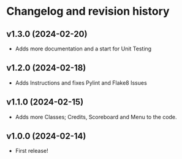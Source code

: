 Changelog and revision history
========================


v1.3.0 (2024-02-20)
------------------------

* Adds more documentation and a start for Unit Testing




v1.2.0 (2024-02-18)
------------------------

* Adds Instructions and fixes Pylint and Flake8 Issues




v1.1.0 (2024-02-15)
------------------------

* Adds more Classes; Credits, Scoreboard and Menu to the code.



v1.0.0 (2024-02-14)
------------------------

* First release!


